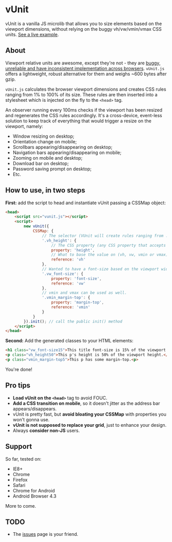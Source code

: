 vUnit
======
vUnit is a vanilla JS microlib that allows you to size elements based on the viewport dimensions, without relying on the buggy vh/vw/vmin/vmax CSS units. [See a live example](http://joaocunha.github.io/vunit/).

## About
Viewport relative units are awesome, except they're not - they are [buggy, unreliable and have inconsistent implementation across browsers](http://caniuse.com/#feat=viewport-units). `vUnit.js` offers a lightweight, robust alternative for them and weighs ~600 bytes after gzip.

`vUnit.js` calculates the browser viewport dimensions and creates CSS rules ranging from 1% to 100% of its size. These rules are then inserted into a stylesheet which is injected on the fly to the `<head>` tag.

An observer running every 100ms checks if the viewport has been resized and regenerates the CSS rules accordingly. It's a cross-device, event-less solution to keep track of everything that would trigger a resize on the viewport, namely:

- Window resizing on desktop;
- Orientation change on mobile;
- Scrollbars appearing/disappearing on desktop;
- Navigation bars appearing/disappearing on mobile;
- Zooming on mobile and desktop;
- Download bar on desktop;
- Password saving prompt on desktop;
- Etc.

## How to use, in two steps
**First:** add the script to head and instantiate vUnit passing a CSSMap object:
```html
<head>
    <script src="vunit.js"></script>
    <script>
        new vUnit({
            CSSMap: {
                // The selector (VUnit will create rules ranging from .selector1 to .selector100)
                '.vh_height': {
                    // The CSS property (any CSS property that accepts px as units)
                    property: 'height',
                    // What to base the value on (vh, vw, vmin or vmax)
                    reference: 'vh'
                },
                // Wanted to have a font-size based on the viewport width? You got it.
                '.vw_font-size': {
                    property: 'font-size',
                    reference: 'vw'
                },
                // vmin and vmax can be used as well.
                '.vmin_margin-top': {
                    property: 'margin-top',
                    reference: 'vmin'
                }
            }
        }).init(); // call the public init() method
    </script>
</head>
```
**Second:** Add the generated classes to your HTML elements:
```html
<h1 class="vw_font-size15">This title font-size is 15% of the viewport width.</h1>
<p class="vh_height50">This p's height is 50% of the viewport height.</p>
<p class="vmin_margin-top5">This p has some margin-top.<p>
```
You're done!

## Pro tips
- **Load vUnit on the `<head>`** tag to avoid FOUC.
- **Add a CSS transition on mobile**, so it doesn't jitter as the address bar appears/disappears.
- vUnit is pretty fast, but **avoid bloating your CSSMap** with properties you won't gonna use.
- **vUnit is not supposed to replace your grid**, just to enhance your design.
- Always **consider non-JS** users.

## Support
So far, tested on:
- IE8+
- Chrome
- Firefox
- Safari
- Chrome for Android
- Android Browser 4.3

More to come.

## TODO
- The [issues](https://github.com/joaocunha/vunit/issues) page is your friend.
